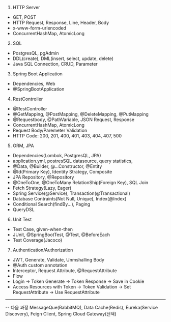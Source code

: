 1. HTTP Server

- GET, POST
- HTTP Request, Response, Line, Header, Body
- x-www-form-urlencoded
- ConcurrentHashMap, AtomicLong

2. SQL

- PostgresQL, pgAdmin
- DDL(create), DML(insert, select, update, delete)
- Java SQL Connection, CRUD, Parameter

3. Spring Boot Application

- Dependencies, Web
- @SpringBootApplication

4. RestController

- @RestController
- @GetMapping, @PostMapping, @DeleteMapping, @PutMapping
- @Requestbody, @PathVariable, JSON Request, Response
- ConcurrentHashMap, AtomicLong
- Request Body/Paremeter Validation
- HTTP Code: 200, 201, 400, 401, 403, 404, 407, 500

5. ORM, JPA

- Dependencies(Lombok, PostgresQL, JPA)
- application.yml, postresSQL datasource, query statistics,
- @Data, @Builder, @...Constructor, @Entity
- @Id(Primary Key), Identity Strategy, Composite
- JPA Repository, @Repository
- @OneToOne, @OneToMany RelationShip(Foreign Key), SQL Join
- Fetch Strategy(Lazy, Eager)
- Spring Service(@Service), Transaction(@Transactional)
- Database Contraints(Not Null, Unique), Index(@Index)
- Conditional Search(findBy...), Paging
- QueryDSL

6. Unit Test

- Test Case, given-when-then
- JUnit, @SpringBootTest, @Test, @BeforeEach
- Test Coverage(Jacoco)

7. Authentication/Authorization

- JWT, Generate, Validate, Unmshalling Body
- @Auth custom annotation
- Interceptor, Request Attribute, @RequestAttribute
- Flow
- Login -> Token Generate -> Token Response -> Save in Cookie
- Access Resources with Token -> Token Validation -> Set RequestAttribute -> Use RequestAttribute

---

-- 다음 과정
MessageQue(RabbitMQ), Data Cache(Redis),
Eureka(Service Discovery), Feign Client, Spring Cloud Gateway(선택)
